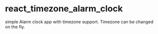 # react_timezone_alarm_clock
simple Alarm clock app with timezone support. Timezone can be changed on the fly.

